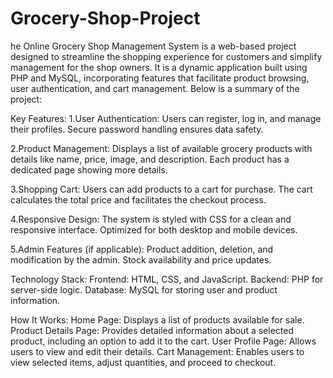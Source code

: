 # Grocery-Shop-Project
he Online Grocery Shop Management System is a web-based project designed to streamline the shopping experience for customers and simplify management for the shop owners. It is a dynamic application built using PHP and MySQL, incorporating features that facilitate product browsing, user authentication, and cart management. Below is a summary of the project:

Key Features:
1.User Authentication:
Users can register, log in, and manage their profiles.
Secure password handling ensures data safety.

2.Product Management:
Displays a list of available grocery products with details like name, price, image, and description.
Each product has a dedicated page showing more details.

3.Shopping Cart:
Users can add products to a cart for purchase.
The cart calculates the total price and facilitates the checkout process.

4.Responsive Design:
The system is styled with CSS for a clean and responsive interface.
Optimized for both desktop and mobile devices.

5.Admin Features (if applicable):
Product addition, deletion, and modification by the admin.
Stock availability and price updates.

Technology Stack:
Frontend: HTML, CSS, and JavaScript.
Backend: PHP for server-side logic.
Database: MySQL for storing user and product information.

How It Works:
Home Page: Displays a list of products available for sale.
Product Details Page: Provides detailed information about a selected product, including an option to add it to the cart.
User Profile Page: Allows users to view and edit their details.
Cart Management: Enables users to view selected items, adjust quantities, and proceed to checkout.
